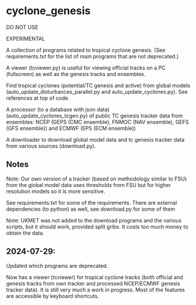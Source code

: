 # cyclone_genesis

DO NOT USE

EXPERIMENTAL

A collection of programs related to tropical cyclone genesis. (See requirements.txt for the list of main programs that are not deprecated.)

A viewer (tcviewer.py) is useful for viewing official tracks on a PC (fullscreen) as well as the genesis tracks and ensembles.

Find tropical cyclones (potential/TC genesis and active) from global models (auto_update_disturbances_parallel.py and auto_update_cyclones.py). See references at top of code.

A processor (to a database with json data) (auto_update_cyclones_tcgen.py) of public TC genesis tracker data from ensembles: NCEP (GEPS (CMC ensemble), FNMOC (NAV ensemble), GEFS (GFS ensemble)) and ECMWF (EPS (ECM ensemble))

A downloader to download global model data and tc genesis tracker data from various sources (download.py).


## Notes

Note: Our own version of a tracker (based on methodology similar to FSU) from the global model data uses thresholds from FSU but for higher resolution models so it is more sensitive.

See requirements.txt for some of the requirements. There are external dependencies (to python) as well, see download.py for some of them

Note: UKMET was not added to the download programs and the various scripts, but it should work, provided split gribs. It costs too much money to obtain the data.

## 2024-07-29:

Updated which programs are deprecated.

Now has a viewer (tcviewer) for tropical cyclone tracks (both official and genesis tracks from own tracker and processed NCEP/ECMWF genesis tracker data). It is still very much a work in progress. Most of the features are accessible by keyboard shortcuts.
